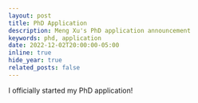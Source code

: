 ```yaml
---
layout: post
title: PhD Application
description: Meng Xu's PhD application announcement
keywords: phd, application
date: 2022-12-02T20:00:00-05:00
inline: true
hide_year: true
related_posts: false
---
```


I officially started my PhD application!
